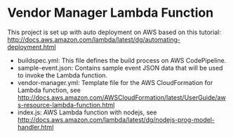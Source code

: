 # Vendor Manager Lambda Function

This project is set up with auto deployment on AWS based on this tutorial: http://docs.aws.amazon.com/lambda/latest/dg/automating-deployment.html

- buildspec.yml: This file defines the build process on AWS CodePipeline.
- sample-event.json: Contains sample event JSON data that will be used to invoke the Lambda function.
- vendor-manager.yml: Template file for the AWS CloudFormation for Lambda function, see http://docs.aws.amazon.com/AWSCloudFormation/latest/UserGuide/aws-resource-lambda-function.html
- index.js: AWS Lambda function with nodejs, see http://docs.aws.amazon.com/lambda/latest/dg/nodejs-prog-model-handler.html